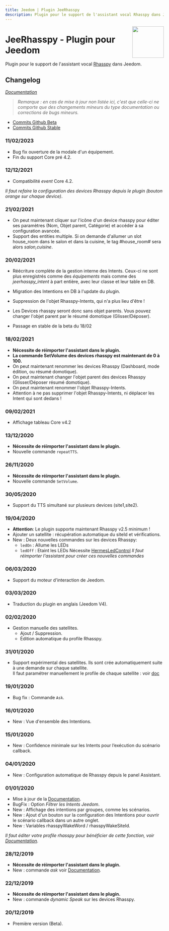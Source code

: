 ```yaml
---
title: Jeedom | Plugin JeeRhasspy
description: Plugin pour le support de l'assistant vocal Rhasspy dans Jeedom
---
```


<img align="right" src="../images/jeerhasspy_icon.png" width="100">

# JeeRhasspy - Plugin pour Jeedom

Plugin pour le support de l'assistant vocal [Rhasspy](https://rhasspy.readthedocs.io/en/latest/) dans Jeedom.

## Changelog

*[Documentation](index.md)*

>*Remarque : en cas de mise à jour non listée ici, c'est que celle-ci ne comporte que des changements mineurs du type documentation ou corrections de bugs mineurs.*

- [Commits Github Beta](https://github.com/KiboOst/jeedom-jeerhasspy/commits/beta)
- [Commits Github Stable](https://github.com/KiboOst/jeedom-jeerhasspy/commits/master)

### 11/02/2023
- Bug fix ouverture de la modale d'un équipement.
- Fin du support Core pré 4.2.


### 12/12/2021
- Compatibilité *event* Core 4.2.

*Il faut refaire la configuration des devices Rhasspy depuis le plugin (bouton orange sur chaque device)*.

### 21/02/2021
- On peut maintenant cliquer sur l'icône d'un device rhasspy pour éditer ses paramètres (Nom, Objet parent, Catégorie) et accéder à sa configuration avancée.
- Support des entities multiple. Si on demande d'allumer un slot house_room dans le salon et dans la cuisine, le tag #house_room# sera alors *salon,cuisine*.


### 20/02/2021
- Réécriture complète de la gestion interne des Intents. Ceux-ci ne sont plus enregistrés comme des *équipements* mais comme des *jeerhasspy_intent* à part entière, avec leur classe et leur table en DB.
- Migration des Intentions en DB à l'update du plugin.
- Suppression de l'objet Rhasspy-Intents, qui n'a plus lieu d'être !
- Les Devices rhasspy seront donc sans objet parents. Vous pouvez changer l'objet parent par le résumé domotique (Glisser/Déposer).

- Passage en stable de la beta du 18/02

### 18/02/2021
- **Nécessite de réimporter l'assistant dans le plugin.**
- **La commande SetVolume des devices rhasspy est maintenant de 0 à 100.**
- On peut maintenant renommer les devices Rhasspy (Dashboard, mode édition, ou résumé domotique).
- On peut maintenant changer l'objet parent des devices Rhasspy (Glisser/Déposer résumé domotique).
- On peut maintenant renommer l'objet Rhasspy-Intents.
- Attention à ne pas supprimer l'objet Rhasspy-Intents, ni déplacer les Intent qui sont dedans !

### 09/02/2021
- Affichage tableau Core v4.2

### 13/12/2020
- **Nécessite de réimporter l'assistant dans le plugin.**
- Nouvelle commande `repeatTTS`.

### 26/11/2020
- **Nécessite de réimporter l'assistant dans le plugin.**
- Nouvelle commande `SetVolume`.

### 30/05/2020
- Support du TTS simultané sur plusieurs devices (site1,site2).

### 19/04/2020
- **Attention**: Le plugin supporte maintenant Rhasspy v2.5 minimum !
- Ajouter un satellite : récupération automatique du siteId et vérifications.
- New : Deux nouvelles commandes sur les devices Rhasspy:
	- `ledOn` : Allume les LEDs
	- `ledOff` : Etaint les LEDs
	Nécessite [HermesLedControl](https://github.com/project-alice-assistant/HermesLedControl/wiki)
	*Il faut réimporter l'assistant pour créer ces nouvelles commandes*

### 06/03/2020
- Support du moteur d'interaction de Jeedom.

### 03/03/2020
- Traduction du plugin en anglais (Jeedom V4).

### 02/02/2020
- Gestion manuelle des satellites.
    - Ajout / Suppression.
    - Édition automatique du profile Rhasspy.

### 31/01/2020
- Support expérimental des satellites.
Ils sont crée automatiquement suite à une demande sur chaque satellite.<br />
Il faut paramétrer manuellement le profile de chaque satellite : voir [doc](https://kiboost.github.io/jeedom_docs/plugins/jeerhasspy/fr_FR/#configuration-rhasspy)

### 19/01/2020
- Bug fix : Commande `Ask`.

### 16/01/2020
- New : Vue d'ensemble des Intentions.

### 15/01/2020
- New : Confidence minimale sur les Intents pour l’exécution du scénario callback.

### 04/01/2020
- New : Configuration automatique de Rhasspy depuis le panel Assistant.

### 01/01/2020
- Mise à jour de la [Documentation](index.md).
- BugFix : Option *Filtrer les Intents Jeedom*.
- New : Affichage des intentions par groupes, comme les scénarios.
- New : Ajout d'un bouton sur la configuration des Intentions pour ouvrir le scénario callback dans un autre onglet.
- New : Variables rhasspyWakeWord / rhasspyWakeSiteId.

*Il faut éditer votre profile rhasspy pour bénéficier de cette fonction, voir [Documentation](index.md).*

### 28/12/2019
- **Nécessite de réimporter l'assistant dans le plugin.**
- New : commande *ask* voir [Documentation](index.md).

### 22/12/2019
- **Nécessite de réimporter l'assistant dans le plugin.**
- New : commande *dynamic Speak* sur les devices Rhasspy.

### 20/12/2019
- Première version (Beta).
